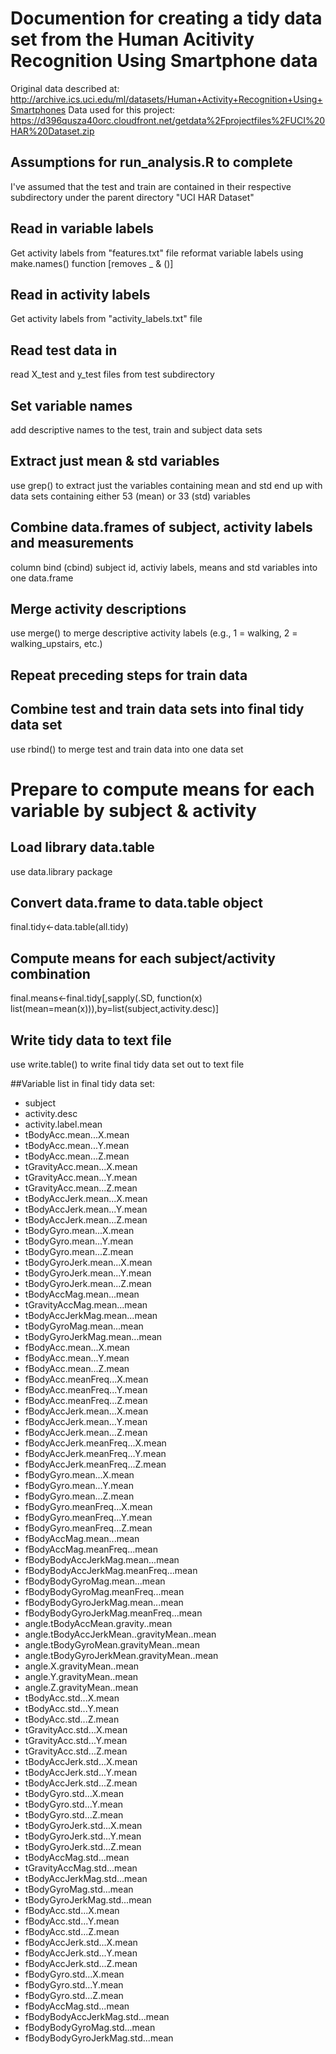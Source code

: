 # Documention for creating a tidy data set from the Human Acitivity Recognition Using Smartphone data

Original data described at: http://archive.ics.uci.edu/ml/datasets/Human+Activity+Recognition+Using+Smartphones
Data used for this project: https://d396qusza40orc.cloudfront.net/getdata%2Fprojectfiles%2FUCI%20HAR%20Dataset.zip

## Assumptions for run_analysis.R to complete
I've assumed that the test and train are contained in their respective subdirectory under the parent directory "UCI HAR Dataset"


## Read in variable labels
Get activity labels from "features.txt" file
reformat variable labels using make.names() function [removes _ & ()]

## Read in activity labels
Get activity labels from "activity_labels.txt" file

## Read test data in
read X_test and y_test files from test subdirectory

## Set variable names
add descriptive names to the test, train and subject data sets

## Extract just mean & std variables
use grep() to extract just the variables containing mean and std
end up with data sets containing either 53 (mean) or 33 (std) variables

## Combine data.frames of subject, activity labels and measurements
column bind (cbind) subject id, activiy labels, means and std variables into one data.frame

## Merge activity descriptions
use merge() to merge descriptive activity labels (e.g., 1 = walking, 2 = walking_upstairs, etc.)

## Repeat preceding steps for train data

## Combine test and train data sets into final tidy data set
use rbind() to merge test and train data into one data set

# Prepare to compute means for each variable by subject & activity
## Load library data.table
use data.library package
## Convert data.frame to data.table object
final.tidy<-data.table(all.tidy)
## Compute means for each subject/activity combination
final.means<-final.tidy[,sapply(.SD, function(x) list(mean=mean(x))),by=list(subject,activity.desc)]

## Write tidy data to text file
use write.table() to write final tidy data set out to text file

##Variable list in final tidy data set:
* subject
* activity.desc
* activity.label.mean
* tBodyAcc.mean...X.mean
* tBodyAcc.mean...Y.mean
* tBodyAcc.mean...Z.mean
* tGravityAcc.mean...X.mean
* tGravityAcc.mean...Y.mean
* tGravityAcc.mean...Z.mean
* tBodyAccJerk.mean...X.mean
* tBodyAccJerk.mean...Y.mean
* tBodyAccJerk.mean...Z.mean
* tBodyGyro.mean...X.mean
* tBodyGyro.mean...Y.mean
* tBodyGyro.mean...Z.mean
* tBodyGyroJerk.mean...X.mean
* tBodyGyroJerk.mean...Y.mean
* tBodyGyroJerk.mean...Z.mean
* tBodyAccMag.mean...mean
* tGravityAccMag.mean...mean
* tBodyAccJerkMag.mean...mean
* tBodyGyroMag.mean...mean
* tBodyGyroJerkMag.mean...mean
* fBodyAcc.mean...X.mean
* fBodyAcc.mean...Y.mean
* fBodyAcc.mean...Z.mean
* fBodyAcc.meanFreq...X.mean
* fBodyAcc.meanFreq...Y.mean
* fBodyAcc.meanFreq...Z.mean
* fBodyAccJerk.mean...X.mean
* fBodyAccJerk.mean...Y.mean
* fBodyAccJerk.mean...Z.mean
* fBodyAccJerk.meanFreq...X.mean
* fBodyAccJerk.meanFreq...Y.mean
* fBodyAccJerk.meanFreq...Z.mean
* fBodyGyro.mean...X.mean
* fBodyGyro.mean...Y.mean
* fBodyGyro.mean...Z.mean
* fBodyGyro.meanFreq...X.mean
* fBodyGyro.meanFreq...Y.mean
* fBodyGyro.meanFreq...Z.mean
* fBodyAccMag.mean...mean
* fBodyAccMag.meanFreq...mean
* fBodyBodyAccJerkMag.mean...mean
* fBodyBodyAccJerkMag.meanFreq...mean
* fBodyBodyGyroMag.mean...mean
* fBodyBodyGyroMag.meanFreq...mean
* fBodyBodyGyroJerkMag.mean...mean
* fBodyBodyGyroJerkMag.meanFreq...mean
* angle.tBodyAccMean.gravity..mean
* angle.tBodyAccJerkMean..gravityMean..mean
* angle.tBodyGyroMean.gravityMean..mean
* angle.tBodyGyroJerkMean.gravityMean..mean
* angle.X.gravityMean..mean
* angle.Y.gravityMean..mean
* angle.Z.gravityMean..mean
* tBodyAcc.std...X.mean
* tBodyAcc.std...Y.mean
* tBodyAcc.std...Z.mean
* tGravityAcc.std...X.mean
* tGravityAcc.std...Y.mean
* tGravityAcc.std...Z.mean
* tBodyAccJerk.std...X.mean
* tBodyAccJerk.std...Y.mean
* tBodyAccJerk.std...Z.mean
* tBodyGyro.std...X.mean
* tBodyGyro.std...Y.mean
* tBodyGyro.std...Z.mean
* tBodyGyroJerk.std...X.mean
* tBodyGyroJerk.std...Y.mean
* tBodyGyroJerk.std...Z.mean
* tBodyAccMag.std...mean
* tGravityAccMag.std...mean
* tBodyAccJerkMag.std...mean
* tBodyGyroMag.std...mean
* tBodyGyroJerkMag.std...mean
* fBodyAcc.std...X.mean
* fBodyAcc.std...Y.mean
* fBodyAcc.std...Z.mean
* fBodyAccJerk.std...X.mean
* fBodyAccJerk.std...Y.mean
* fBodyAccJerk.std...Z.mean
* fBodyGyro.std...X.mean
* fBodyGyro.std...Y.mean
* fBodyGyro.std...Z.mean
* fBodyAccMag.std...mean
* fBodyBodyAccJerkMag.std...mean
* fBodyBodyGyroMag.std...mean
* fBodyBodyGyroJerkMag.std...mean

